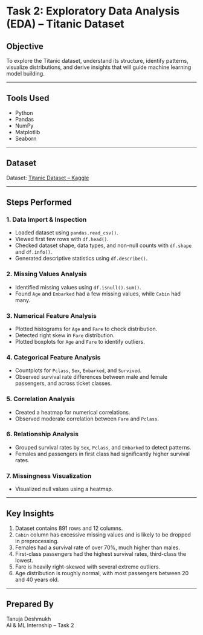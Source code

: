 # Task 2: Exploratory Data Analysis (EDA) – Titanic Dataset

## Objective
To explore the Titanic dataset, understand its structure, identify patterns, visualize distributions, and derive insights that will guide machine learning model building.

---

## Tools Used
- Python
- Pandas
- NumPy
- Matplotlib
- Seaborn


---

## Dataset
Dataset: [Titanic Dataset – Kaggle](https://www.kaggle.com/datasets/yasserh/titanic-dataset)

---

## Steps Performed

### 1. Data Import & Inspection
- Loaded dataset using `pandas.read_csv()`.
- Viewed first few rows with `df.head()`.
- Checked dataset shape, data types, and non-null counts with `df.shape` and `df.info()`.
- Generated descriptive statistics using `df.describe()`.

### 2. Missing Values Analysis
- Identified missing values using `df.isnull().sum()`.
- Found `Age` and `Embarked` had a few missing values, while `Cabin` had many.

### 3. Numerical Feature Analysis
- Plotted histograms for `Age` and `Fare` to check distribution.
- Detected right skew in `Fare` distribution.
- Plotted boxplots for `Age` and `Fare` to identify outliers.

### 4. Categorical Feature Analysis
- Countplots for `Pclass`, `Sex`, `Embarked`, and `Survived`.
- Observed survival rate differences between male and female passengers, and across ticket classes.

### 5. Correlation Analysis
- Created a heatmap for numerical correlations.
- Observed moderate correlation between `Fare` and `Pclass`.

### 6. Relationship Analysis
- Grouped survival rates by `Sex`, `Pclass`, and `Embarked` to detect patterns.
- Females and passengers in first class had significantly higher survival rates.

### 7. Missingness Visualization
- Visualized null values using a heatmap.

---

## Key Insights
1. Dataset contains 891 rows and 12 columns.
2. `Cabin` column has excessive missing values and is likely to be dropped in preprocessing.
3. Females had a survival rate of over 70%, much higher than males.
4. First-class passengers had the highest survival rates, third-class the lowest.
5. Fare is heavily right-skewed with several extreme outliers.
6. Age distribution is roughly normal, with most passengers between 20 and 40 years old.

---




## Prepared By
Tanuja Deshmukh  
AI & ML Internship – Task 2
